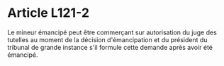 # Article L121-2

Le mineur émancipé peut être commerçant sur autorisation du juge des tutelles au moment de la décision d'émancipation et du président du tribunal de grande instance s'il formule cette demande après avoir été émancipé.